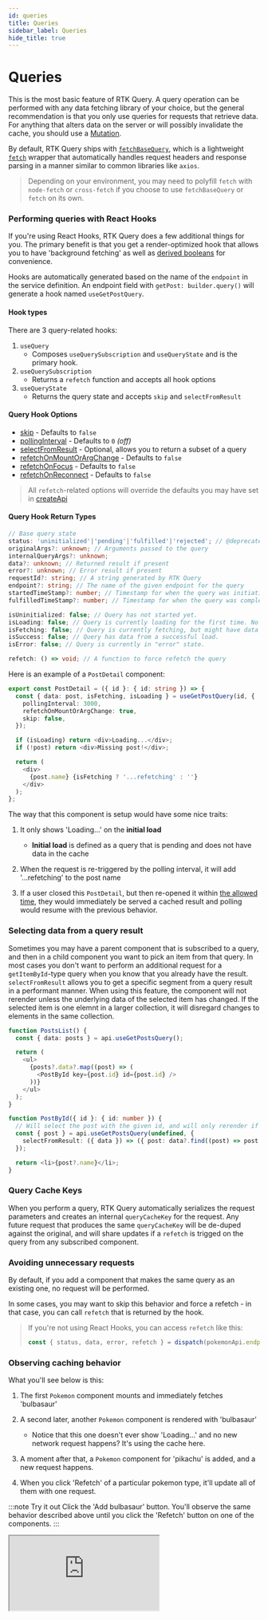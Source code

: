 ```yaml
---
id: queries
title: Queries
sidebar_label: Queries
hide_title: true
---
```


# Queries

This is the most basic feature of RTK Query. A query operation can be performed with any data fetching library of your choice, but the general recommendation is that you only use queries for requests that retrieve data. For anything that alters data on the server or will possibly invalidate the cache, you should use a [Mutation](./mutations).

By default, RTK Query ships with [`fetchBaseQuery`](../api/fetchBaseQuery), which is a lightweight [`fetch`](https://developer.mozilla.org/en-US/docs/Web/API/Fetch_API) wrapper that automatically handles request headers and response parsing in a manner similar to common libraries like `axios`.

> Depending on your environment, you may need to polyfill `fetch` with `node-fetch` or `cross-fetch` if you choose to use `fetchBaseQuery` or `fetch` on its own.

### Performing queries with React Hooks

If you're using React Hooks, RTK Query does a few additional things for you. The primary benefit is that you get a render-optimized hook that allows you to have 'background fetching' as well as [derived booleans](#query-hook-return-types) for convenience.

Hooks are automatically generated based on the name of the `endpoint` in the service definition. An endpoint field with `getPost: builder.query()` will generate a hook named `useGetPostQuery`.

#### Hook types

There are 3 query-related hooks:

1. `useQuery`
   - Composes `useQuerySubscription` and `useQueryState` and is the primary hook.
2. `useQuerySubscription`
   - Returns a `refetch` function and accepts all hook options
3. `useQueryState`
   - Returns the query state and accepts `skip` and `selectFromResult`

#### Query Hook Options

- [skip](./conditional-fetching) - Defaults to `false`
- [pollingInterval](./polling) - Defaults to `0` _(off)_
- [selectFromResult](#selecting-data-from-a-query-result) - Optional, allows you to return a subset of a query
- [refetchOnMountOrArgChange](../api/createApi#refetchonmountorargchange) - Defaults to `false`
- [refetchOnFocus](../api/createApi#refetchonfocus) - Defaults to `false`
- [refetchOnReconnect](../api/createApi#refetchonreconnect) - Defaults to `false`

> All `refetch`-related options will override the defaults you may have set in [createApi](../api/createApi)

#### Query Hook Return Types

```ts title="All returned elements"
// Base query state
status: 'uninitialized'|'pending'|'fulfilled'|'rejected'; // @deprecated - A string describing the query state
originalArgs?: unknown; // Arguments passed to the query
internalQueryArgs?: unknown;
data?: unknown; // Returned result if present
error?: unknown; // Error result if present
requestId?: string; // A string generated by RTK Query
endpoint?: string; // The name of the given endpoint for the query
startedTimeStamp?: number; // Timestamp for when the query was initiatied
fulfilledTimeStamp?: number; // Timestamp for when the query was completed

isUninitialized: false; // Query has not started yet.
isLoading: false; // Query is currently loading for the first time. No data yet.
isFetching: false; // Query is currently fetching, but might have data from an earlier request.
isSuccess: false; // Query has data from a successful load.
isError: false; // Query is currently in "error" state.

refetch: () => void; // A function to force refetch the query
```

Here is an example of a `PostDetail` component:

```ts title="Example"
export const PostDetail = ({ id }: { id: string }) => {
  const { data: post, isFetching, isLoading } = useGetPostQuery(id, {
    pollingInterval: 3000,
    refetchOnMountOrArgChange: true,
    skip: false,
  });

  if (isLoading) return <div>Loading...</div>;
  if (!post) return <div>Missing post!</div>;

  return (
    <div>
      {post.name} {isFetching ? '...refetching' : ''}
    </div>
  );
};
```

The way that this component is setup would have some nice traits:

1. It only shows 'Loading...' on the **initial load**

   - **Initial load** is defined as a query that is pending and does not have data in the cache

2. When the request is re-triggered by the polling interval, it will add '...refetching' to the post name
3. If a user closed this `PostDetail`, but then re-opened it within [the allowed time](../api/createApi#keepunuseddatafor), they would immediately be served a cached result and polling would resume with the previous behavior.

### Selecting data from a query result

Sometimes you may have a parent component that is subscribed to a query, and then in a child component you want to pick an item from that query. In most cases you don't want to perform an additional request for a `getItemById`-type query when you know that you already have the result. `selectFromResult` allows you to get a specific segment from a query result in a performant manner. When using this feature, the component will not rerender unless the underlying data of the selected item has changed. If the selected item is one elemnt in a larger collection, it will disregard changes to elements in the same collection.

```ts title="Using selectFromResult to extract a single result"
function PostsList() {
  const { data: posts } = api.useGetPostsQuery();

  return (
    <ul>
      {posts?.data?.map((post) => (
        <PostById key={post.id} id={post.id} />
      ))}
    </ul>
  );
}

function PostById({ id }: { id: number }) {
  // Will select the post with the given id, and will only rerender if the given posts data changes
  const { post } = api.useGetPostsQuery(undefined, {
    selectFromResult: ({ data }) => ({ post: data?.find((post) => post.id === id) }),
  });

  return <li>{post?.name}</li>;
}
```

### Query Cache Keys

When you perform a query, RTK Query automatically serializes the request parameters and creates an internal `queryCacheKey` for the request. Any future request that produces the same `queryCacheKey` will be de-duped against the original, and will share updates if a `refetch` is trigged on the query from any subscribed component.

### Avoiding unnecessary requests

By default, if you add a component that makes the same query as an existing one, no request will be performed.

In some cases, you may want to skip this behavior and force a refetch - in that case, you can call `refetch` that is returned by the hook.

> If you're not using React Hooks, you can access `refetch` like this:
>
> ```ts
> const { status, data, error, refetch } = dispatch(pokemonApi.endpoints.getPokemon.initiate('bulbasaur'));
> ```

### Observing caching behavior

What you'll see below is this:

1. The first `Pokemon` component mounts and immediately fetches 'bulbasaur'
2. A second later, another `Pokemon` component is rendered with 'bulbasaur'

   - Notice that this one doesn't ever show 'Loading...' and no new network request happens? It's using the cache here.

3. A moment after that, a `Pokemon` component for 'pikachu' is added, and a new request happens.
4. When you click 'Refetch' of a particular pokemon type, it'll update all of them with one request.

:::note Try it out
Click the 'Add bulbasaur' button. You'll observe the same behavior described above until you click the 'Refetch' button on one of the components.
:::

<iframe src="https://codesandbox.io/embed/concepts-queries-deduping-caching-5qy3n?fontsize=12&hidenavigation=1&theme=dark"
     style={{ width: '100%', height: '800px', border: 0, borderRadius: '4px', overflow: 'hidden' }}
     title="rtk-query-react-hooks-example"
     allow="geolocation; microphone; camera; midi; vr; accelerometer; gyroscope; payment; ambient-light-sensor; encrypted-media; usb" 
     sandbox="allow-modals allow-forms allow-popups allow-scripts allow-same-origin"
></iframe>
